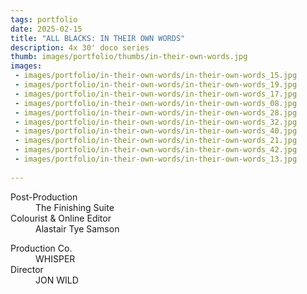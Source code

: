 ```yaml
---
tags: portfolio
date: 2025-02-15
title: "ALL BLACKS: IN THEIR OWN WORDS"
description: 4x 30' doco series
thumb: images/portfolio/thumbs/in-their-own-words.jpg
images:
 - images/portfolio/in-their-own-words/in-their-own-words_15.jpg
 - images/portfolio/in-their-own-words/in-their-own-words_19.jpg
 - images/portfolio/in-their-own-words/in-their-own-words_17.jpg
 - images/portfolio/in-their-own-words/in-their-own-words_08.jpg
 - images/portfolio/in-their-own-words/in-their-own-words_28.jpg
 - images/portfolio/in-their-own-words/in-their-own-words_32.jpg
 - images/portfolio/in-their-own-words/in-their-own-words_40.jpg
 - images/portfolio/in-their-own-words/in-their-own-words_21.jpg
 - images/portfolio/in-their-own-words/in-their-own-words_42.jpg
 - images/portfolio/in-their-own-words/in-their-own-words_13.jpg
 
---
```


<dl>
  <dt>Post-Production</dt>
  <dd>The Finishing Suite</dd>

  <dt>Colourist & Online Editor</dt>
  <dd>Alastair Tye Samson</dd>
</dl>

<dl>
  <dt>Production Co.</dt>
  <dd>WHISPER</dd>

  <dt>Director</dt>
  <dd>JON WILD</dd>
</dl>
